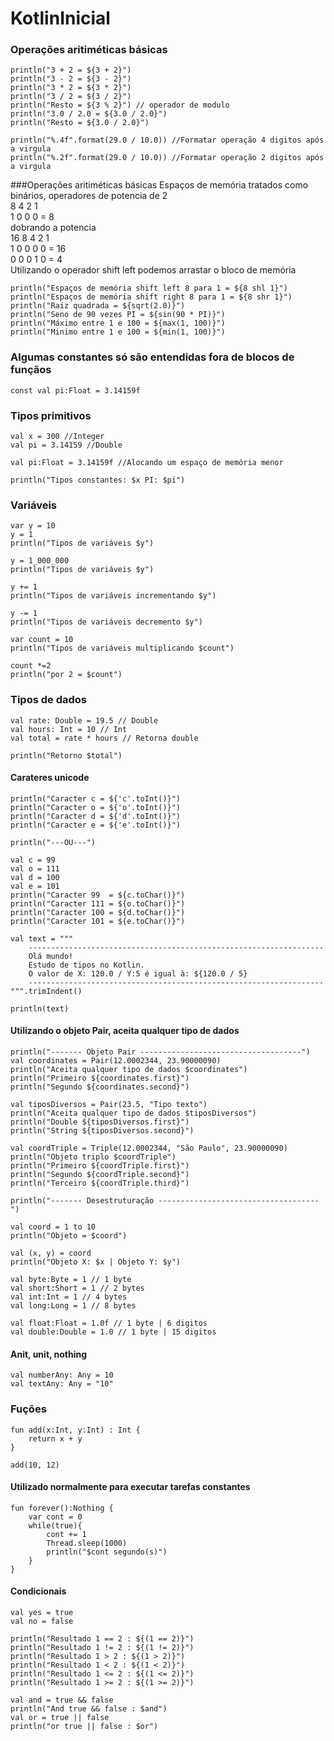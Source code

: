 # KotlinInicial

### Operações aritiméticas básicas

    println("3 + 2 = ${3 + 2}")
    println("3 - 2 = ${3 - 2}")
    println("3 * 2 = ${3 * 2}")
    println("3 / 2 = ${3 / 2}")
    println("Resto = ${3 % 2}") // operador de modulo
    println("3.0 / 2.0 = ${3.0 / 2.0}")
    println("Resto = ${3.0 / 2.0}")

    println("%.4f".format(29.0 / 10.0)) //Formatar operação 4 digitos após a virgula
    println("%.2f".format(29.0 / 10.0)) //Formatar operação 2 digitos após a virgula

###Operações aritiméticas básicas
Espaços de memória tratados como binários, operadores de potencia de 2 <br>
8  4  2  1 <br>
1  0  0  0 = 8 <br>
dobrando a potencia <br>
16  8  4  2  1 <br>
1  0  0  0  0 = 16 <br>
0  0  0  1  0 = 4 <br>
Utilizando o operador shift left podemos arrastar o bloco de memória

    println("Espaços de memória shift left 8 para 1 = ${8 shl 1}")
    println("Espaços de memória shift right 8 para 1 = ${8 shr 1}")
    println("Raiz quadrada = ${sqrt(2.0)}")
    println("Seno de 90 vezes PI = ${sin(90 * PI)}")
    println("Máximo entre 1 e 100 = ${max(1, 100)}")
    println("Minimo entre 1 e 100 = ${min(1, 100)}")

### Algumas constantes só são entendidas fora de blocos de funçãos
    const val pi:Float = 3.14159f

### Tipos primitivos
    val x = 300 //Integer
    val pi = 3.14159 //Double

    val pi:Float = 3.14159f //Alocando um espaço de memória menor

    println("Tipos constantes: $x PI: $pi")

### Variáveis
    var y = 10
    y = 1
    println("Tipos de variáveis $y")

    y = 1_000_000
    println("Tipos de variáveis $y")

    y += 1
    println("Tipos de variáveis incrementando $y")

    y -= 1
    println("Tipos de variáveis decremento $y")

    var count = 10
    println("Tipos de variáveis multiplicando $count")

    count *=2
    println("por 2 = $count")

### Tipos de dados
    val rate: Double = 19.5 // Double
    val hours: Int = 10 // Int
    val total = rate * hours // Retorna double

    println("Retorno $total")


#### Carateres unicode

    println("Caracter c = ${'c'.toInt()}")
    println("Caracter o = ${'o'.toInt()}")
    println("Caracter d = ${'d'.toInt()}")
    println("Caracter e = ${'e'.toInt()}")

    println("---OU---")

    val c = 99
    val o = 111
    val d = 100
    val e = 101
    println("Caracter 99  = ${c.toChar()}")
    println("Caracter 111 = ${o.toChar()}")
    println("Caracter 100 = ${d.toChar()}")
    println("Caracter 101 = ${e.toChar()}")

    val text = """
        ------------------------------------------------------------------
        Olá mundo! 
        Estudo de tipos no Kotlin.
        O valor de X: 120.0 / Y:5 é igual à: ${120.0 / 5}
        ------------------------------------------------------------------
    """.trimIndent()

    println(text)

#### Utilizando o objeto Pair, aceita qualquer tipo de dados
    println("------- Objeto Pair ------------------------------------")
    val coordinates = Pair(12.0002344, 23.90000090)
    println("Aceita qualquer tipo de dados $coordinates")
    println("Primeiro ${coordinates.first}")
    println("Segundo ${coordinates.second}")

    val tiposDiversos = Pair(23.5, "Tipo texto")
    println("Aceita qualquer tipo de dados $tiposDiversos")
    println("Double ${tiposDiversos.first}")
    println("String ${tiposDiversos.second}")

    val coordTriple = Triple(12.0002344, "São Paulo", 23.90000090)
    println("Objeto triplo $coordTriple")
    println("Primeiro ${coordTriple.first}")
    println("Segundo ${coordTriple.second}")
    println("Terceiro ${coordTriple.third}")

    println("------- Desestruturação ------------------------------------")

    val coord = 1 to 10
    println("Objeto = $coord")

    val (x, y) = coord
    println("Objeto X: $x | Objeto Y: $y")

    val byte:Byte = 1 // 1 byte
    val short:Short = 1 // 2 bytes
    val int:Int = 1 // 4 bytes
    val long:Long = 1 // 8 bytes

    val float:Float = 1.0f // 1 byte | 6 digitos
    val double:Double = 1.0 // 1 byte | 15 digitos

#### Anit, unit, nothing

    val numberAny: Any = 10
    val textAny: Any = "10"

### Fuções

    fun add(x:Int, y:Int) : Int {
        return x + y
    }
    
    add(10, 12)

#### Utilizado normalmente para executar tarefas constantes
    fun forever():Nothing {
        var cont = 0
        while(true){
            cont += 1
            Thread.sleep(1000)
            println("$cont segundo(s)")
        }
    }

#### Condicionais
    val yes = true
    val no = false

    println("Resultado 1 == 2 : ${(1 == 2)}")
    println("Resultado 1 != 2 : ${(1 != 2)}")
    println("Resultado 1 > 2 : ${(1 > 2)}")
    println("Resultado 1 < 2 : ${(1 < 2)}")
    println("Resultado 1 <= 2 : ${(1 <= 2)}")
    println("Resultado 1 >= 2 : ${(1 >= 2)}")

    val and = true && false
    println("And true && false : $and")
    val or = true || false
    println("or true || false : $or")